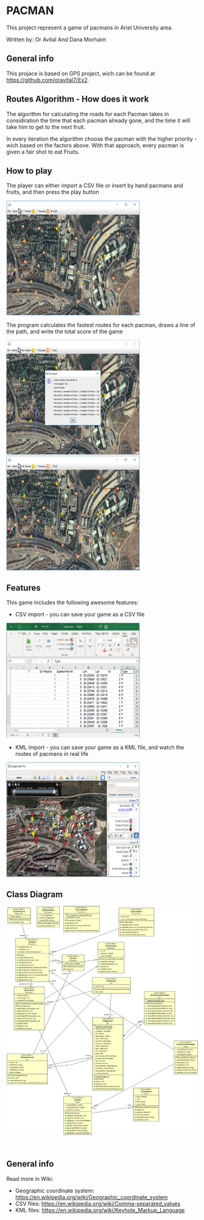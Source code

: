 PACMAN
=========
This project represent a game of pacmans in Ariel University area.

Written by: Or Avital And Dana Morhaim


General info
--------
This projace is based on GPS project, wich can be found at 
<a href="https://github.com/oravital7/Ex2">https://github.com/oravital7/Ex2</a>.


Routes Algorithm - How does it work
--------
The algorithm for calculating the roads for each Pacman takes in considiration 
the time that each pacman already gone, and the time it will take him to get to the next fruit.

In every iteration the algorithm choose the pacman with the higher priority - wich based on the factors above.
With that approach, every pacman is given a fair shot to eat Fruits.

How to play
--------
The player can either import a CSV file or insert by hand pacmans and fruits, and then press the play button

<img src="./Icon/gameBeforePlay.PNG" width="350" height="300">

The program calculates the fastest routes for each pacman, draws a line of the path, and write the total score of the game

<img src="./Icon/gameWithScore.PNG" width="350" height="300">
<img src="./Icon/gameWithoutScore.PNG" width="350" height="300">


Features
--------
This game includes the following awesome features:

- CSV import - you can save your game as a CSV file
<img src="./Icon/gamCsv.PNG" width="350" height="300">

- KML import - you can save your game as a KML file, and watch the routes of pacmans in real life
<img src="./Icon/gameInKml.PNG" width="350" height="300">

Class Diagram
--------
<img src="./Icon/ClassDiagram.jpg" width="650" height="600">

&nbsp;
&nbsp;

General info
--------------
Read more in Wiki:
- Geographic coordinate system: https://en.wikipedia.org/wiki/Geographic_coordinate_system
- CSV files: https://en.wikipedia.org/wiki/Comma-separated_values
- KML files: https://en.wikipedia.org/wiki/Keyhole_Markup_Language



